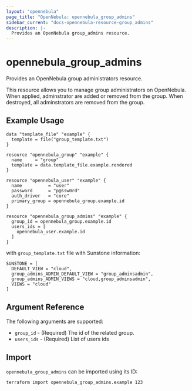 ```yaml
---
layout: "opennebula"
page_title: "OpenNebula: opennebula_group_admins"
sidebar_current: "docs-opennebula-resource-group_admins"
description: |-
  Provides an OpenNebula group_admins resource.
---
```


# opennebula_group_admins

Provides an OpenNebula group administrators resource.

This resource allows you to manage group administrators on OpenNebula. When applied,
adminstrator are added or removed from the group. When destroyed, all adminstrators are removed from the group.

## Example Usage

```hcl
data "template_file" "example" {
  template = file("group_template.txt")
}

resource "opennebula_group" "example" {
  name     = "group"
  template = data.template_file.example.rendered
}

resource "opennebula_user" "example" {
  name          = "user"
  password      = "p@ssw0rd"
  auth_driver   = "core"
  primary_group = opennebula_group.example.id
}

resource "opennebula_group_admins" "example" {
  group_id = opennebula_group.example.id
  users_ids = [
    opennebula_user.example.id
  ]
}
```

with `group_template.txt` file with Sunstone information:

```raw
SUNSTONE = [
  DEFAULT_VIEW = "cloud",
  group_admins_ADMIN_DEFAULT_VIEW = "group_adminsadmin",
  group_admins_ADMIN_VIEWS = "cloud,group_adminsadmin",
  VIEWS = "cloud"
]
```

## Argument Reference

The following arguments are supported:

* `group_id` - (Required) The id of the related group.
* `users_ids` - (Required) List of users ids

## Import

`opennebula_group_admins` can be imported using its ID:

```shell
terraform import opennebula_group_admins.example 123
```
